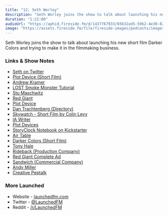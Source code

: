 ```yaml
---
title: "12: Seth Worley"
description: "Seth Worley joins the show to talk about launching his new short film Darker Colors and trying to make it in the filmmaking business."
duration: "1:22:00"
audioUrl: "https://aphid.fireside.fm/d/1437767933/65632ad5-59b2-4e30-82d1-13845dce07dd/d595bf72-7a1c-48cd-86d0-729e3ceb5427.mp3"
image: "https://assets.fireside.fm/file/fireside-images/podcasts/images/6/65632ad5-59b2-4e30-82d1-13845dce07dd/episodes/d/d595bf72-7a1c-48cd-86d0-729e3ceb5427/cover.jpg?v=1"
---
```


<p>Seth Worley joins the show to talk about launching his new short film Darker Colors and trying to make it in the filmmaking business.</p>

<h3>Links &amp; Show Notes</h3>

<ul>
<li><a href="https://twitter.com/awakeland3d" rel="nofollow">Seth on Twitter</a></li>
<li><a href="https://www.youtube.com/watch?v=itMHVpXo2lU" rel="nofollow">Plot Device (Short Film)</a></li>
<li><a href="https://twitter.com/videocopilot" rel="nofollow">Andrew Kramer</a></li>
<li><a href="https://www.youtube.com/watch?v=01joMefghm0" rel="nofollow">LOST Smoke Monster Tutorial</a></li>
<li><a href="https://twitter.com/5tu" rel="nofollow">Stu Maschwitz</a></li>
<li><a href="https://www.redgiant.com" rel="nofollow">Red Giant</a></li>
<li><a href="https://www.youtube.com/watch?v=itMHVpXo2lU" rel="nofollow">Plot Device</a></li>
<li><a href="https://twitter.com/DannyTRS" rel="nofollow">Dan Trachtenberg (Directory)</a></li>
<li><a href="https://www.youtube.com/watch?v=Mv30ExfoKcc" rel="nofollow">Skywatch - Short Film by Colin Levy</a></li>
<li><a href="https://ia.net/writer" rel="nofollow">IA Writer</a></li>
<li><a href="https://plotdevices.co" rel="nofollow">Plot Devices</a></li>
<li><a href="https://www.kickstarter.com/projects/sethworley/storyclock-notebook-a-notebook-designed-for-screen" rel="nofollow">StoryClock Notebook on Kickstarter</a></li>
<li><a href="https://airtable.com" rel="nofollow">Air Table</a></li>
<li><a href="https://www.darkercolors.com" rel="nofollow">Darker Colors (Short Film)</a></li>
<li><a href="https://www.imdb.com/name/nm0355024/" rel="nofollow">Tony Hale</a></li>
<li><a href="https://rideback.com" rel="nofollow">Rideback (Production Company)</a></li>
<li><a href="https://www.youtube.com/watch?v=v1nnDIlmEo8" rel="nofollow">Red Giant Complete Ad</a></li>
<li><a href="https://sandwich.co" rel="nofollow">Sandwich (Commercial Company)</a></li>
<li><a href="https://twitter.com/andyjpizza" rel="nofollow">Andy Miller</a></li>
<li><a href="https://www.creativepeptalk.com" rel="nofollow">Creative Peptalk</a></li>
</ul>

<h3>More Launched</h3>

<ul>
<li>Website - <a href="https://launchedfm.com" rel="nofollow">launchedfm.com</a></li>
<li>Twitter - <a href="https://twitter.com/launchedfm" rel="nofollow">@LaunchedFM</a></li>
<li>Reddit - <a href="https://www.reddit.com/r/LaunchedFM/" rel="nofollow">/r/LaunchedFM</a></li>
</ul>
